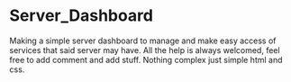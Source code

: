 # Server_Dashboard
Making a simple server dashboard to manage and make easy access of services that said server may have.
All the help is always welcomed, feel free to add comment and add stuff.
Nothing complex just simple html and css.
